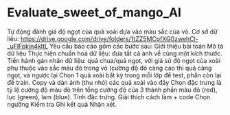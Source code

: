 # Evaluate_sweet_of_mango_AI
Tự động đánh giá độ ngọt của quả xoài dựa vào màu sắc của vỏ. Cơ sở dữ liệu: https://drive.google.com/drive/folders/1tZZ5MCpfXG0zwehCl-_uFlFpkjn4kltL
Yêu cầu báo cáo gồm các bước sau:
Giới thiệu bài toán
Mô tả dữ liệu
Thực hiện chuẩn hoá dữ liệu: đưa tất cả ảnh về cùng một kích thước. Tiến hành gán nhãn dữ liệu: quả chua/quả ngọt, với giả sử độ ngọt của xoài phụ thuộc vào sắc màu đỏ trong vỏ (cường độ đỏ càng cao thì quả càng ngọt, và ngược lại
Chọn 1 quả xoài bất kỳ trong mỗi lớp để test, phần còn lại để train. Copy và dán ảnh (thu nhỏ) các quả xoài vào đây
Chọn đặc trưng là tỷ lệ cường độ màu đỏ trên tổng cường độ của 3 thành phần màu đỏ (red), lục (green), lam (blue). Tính đặc trưng. Giải thích cách làm + code
Chọn ngưỡng
Kiểm tra
Ghi kết quả
Nhận xét.
